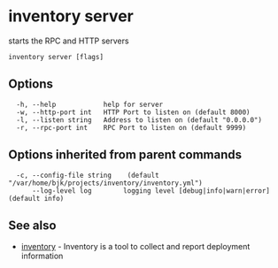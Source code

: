 # inventory server

starts the RPC and HTTP servers

```
inventory server [flags]
```

## Options

```
  -h, --help            help for server
  -w, --http-port int   HTTP Port to listen on (default 8000)
  -l, --listen string   Address to listen on (default "0.0.0.0")
  -r, --rpc-port int    RPC Port to listen on (default 9999)
```

## Options inherited from parent commands

```
  -c, --config-file string    (default "/var/home/bjk/projects/inventory/inventory.yml")
      --log-level log        logging level [debug|info|warn|error] (default info)
```

## See also

* [inventory](inventory.md)	 - Inventory is a tool to collect and report deployment information

